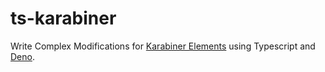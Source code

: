 # ts-karabiner

Write Complex Modifications for [Karabiner
Elements](https://karabiner-elements.pqrs.org/) using Typescript and
[Deno](https://deno.land/).
